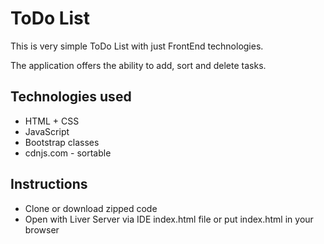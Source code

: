 # ToDo List

This is very simple ToDo List with just FrontEnd technologies.

The application offers the ability to add, sort and delete tasks.

## Technologies used

- HTML + CSS
- JavaScript
- Bootstrap classes
- cdnjs.com - sortable

## Instructions

- Clone or download zipped code
- Open with Liver Server via IDE index.html file or put index.html in your browser
